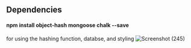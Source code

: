 ## Dependencies
#### npm install object-hash mongoose chalk --save 
for using the hashing function, databse, and styling 
![Screenshot (245)](https://user-images.githubusercontent.com/76619050/108459646-156f9c00-729d-11eb-894a-6bf14ba20374.png)

